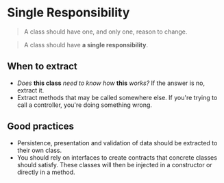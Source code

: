 # Single Responsibility

> A class should have one, and only one, reason to change.

> A class should have **a single responsibility**.

## When to extract
- *Does* **this class** *need to know how* **this** *works?* If the answer is no, extract it.
- Extract methods that may be called somewhere else. If you're trying to call a controller, you're doing something wrong.

## Good practices
- Persistence, presentation and validation of data should be extracted to their own class.
- You should rely on interfaces to create contracts that concrete classes should satisfy. These classes will then be injected in a constructor or directly in a method.